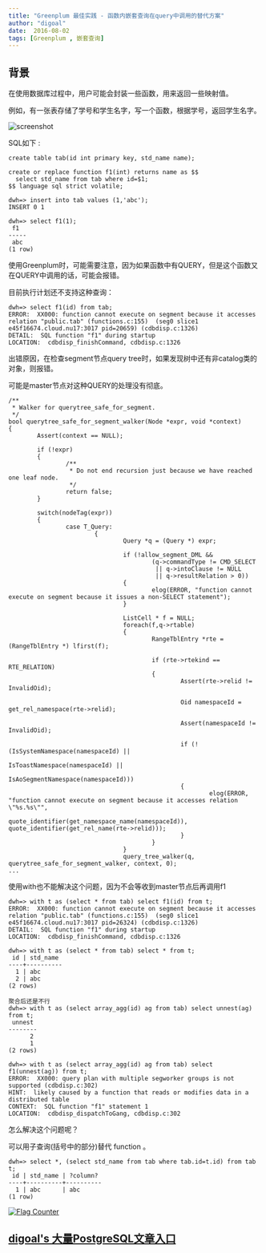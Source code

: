 ```yaml
---
title: "Greenplum 最佳实践 - 函数内嵌套查询在query中调用的替代方案"
author: "digoal"
date:  2016-08-02
tags: [Greenplum , 嵌套查询]
---
```

                                                                      
## 背景  
在使用数据库过程中，用户可能会封装一些函数，用来返回一些映射值。    
    
例如，有一张表存储了学号和学生名字，写一个函数，根据学号，返回学生名字。    
    
![screenshot](20160802_01_pic_001.png)  
    
SQL如下 :   
  
```  
create table tab(id int primary key, std_name name);  
  
create or replace function f1(int) returns name as $$  
  select std_name from tab where id=$1;  
$$ language sql strict volatile;  
  
dwh=> insert into tab values (1,'abc');  
INSERT 0 1  
  
dwh=> select f1(1);  
 f1    
-----  
 abc  
(1 row)  
```  
  
使用Greenplum时，可能需要注意，因为如果函数中有QUERY，但是这个函数又在QUERY中调用的话，可能会报错。    
    
目前执行计划还不支持这种查询：    
  
```  
dwh=> select f1(id) from tab;  
ERROR:  XX000: function cannot execute on segment because it accesses relation "public.tab" (functions.c:155)  (seg0 slice1 e45f16674.cloud.nu17:3017 pid=20659) (cdbdisp.c:1326)  
DETAIL:  SQL function "f1" during startup  
LOCATION:  cdbdisp_finishCommand, cdbdisp.c:1326  
```  
    
出错原因，在检查segment节点query tree时，如果发现树中还有非catalog类的对象，则报错。    
  
可能是master节点对这种QUERY的处理没有彻底。      
  
```  
/**  
 * Walker for querytree_safe_for_segment.  
 */  
bool querytree_safe_for_segment_walker(Node *expr, void *context)  
{  
        Assert(context == NULL);  
  
        if (!expr)  
        {  
                /**  
                 * Do not end recursion just because we have reached one leaf node.  
                 */  
                return false;  
        }  
  
        switch(nodeTag(expr))  
        {  
                case T_Query:  
                        {  
                                Query *q = (Query *) expr;  
  
                                if (!allow_segment_DML &&  
                                        (q->commandType != CMD_SELECT  
                                         || q->intoClause != NULL  
                                         || q->resultRelation > 0))  
                                {  
                                        elog(ERROR, "function cannot execute on segment because it issues a non-SELECT statement");  
                                }  
  
                                ListCell * f = NULL;  
                                foreach(f,q->rtable)  
                                {  
                                        RangeTblEntry *rte = (RangeTblEntry *) lfirst(f);  
  
                                        if (rte->rtekind == RTE_RELATION)  
                                        {  
                                                Assert(rte->relid != InvalidOid);  
  
                                                Oid namespaceId = get_rel_namespace(rte->relid);  
  
                                                Assert(namespaceId != InvalidOid);  
  
                                                if (!(IsSystemNamespace(namespaceId) ||  
                                                          IsToastNamespace(namespaceId) ||  
                                                          IsAoSegmentNamespace(namespaceId)))  
                                                {  
                                                        elog(ERROR, "function cannot execute on segment because it accesses relation \"%s.%s\"",  
                                                                        quote_identifier(get_namespace_name(namespaceId)), quote_identifier(get_rel_name(rte->relid)));  
                                                }  
                                        }  
                                }  
                                query_tree_walker(q, querytree_safe_for_segment_walker, context, 0);    
...  
```  
    
使用with也不能解决这个问题，因为不会等收到master节点后再调用f1    
  
```  
dwh=> with t as (select * from tab) select f1(id) from t;  
ERROR:  XX000: function cannot execute on segment because it accesses relation "public.tab" (functions.c:155)  (seg0 slice1 e45f16674.cloud.nu17:3017 pid=26324) (cdbdisp.c:1326)  
DETAIL:  SQL function "f1" during startup  
LOCATION:  cdbdisp_finishCommand, cdbdisp.c:1326  
  
dwh=> with t as (select * from tab) select * from t;  
 id | std_name   
----+----------  
  1 | abc  
  2 | abc  
(2 rows)  
  
聚合后还是不行  
dwh=> with t as (select array_agg(id) ag from tab) select unnest(ag) from t;  
 unnest   
--------  
      2  
      1  
(2 rows)  
  
dwh=> with t as (select array_agg(id) ag from tab) select f1(unnest(ag)) from t;  
ERROR:  XX000: query plan with multiple segworker groups is not supported (cdbdisp.c:302)  
HINT:  likely caused by a function that reads or modifies data in a distributed table  
CONTEXT:  SQL function "f1" statement 1  
LOCATION:  cdbdisp_dispatchToGang, cdbdisp.c:302  
```  
    
怎么解决这个问题呢？      
  
可以用子查询(括号中的部分)替代 function 。      
  
```  
dwh=> select *, (select std_name from tab where tab.id=t.id) from tab t;  
 id | std_name | ?column?   
----+----------+----------  
  1 | abc      | abc  
(1 row)  
```  
     
  
                                                                      
                        
                    
  
<a rel="nofollow" href="http://info.flagcounter.com/h9V1"  ><img src="http://s03.flagcounter.com/count/h9V1/bg_FFFFFF/txt_000000/border_CCCCCC/columns_2/maxflags_12/viewers_0/labels_0/pageviews_0/flags_0/"  alt="Flag Counter"  border="0"  ></a>  
  
  
  
  
  
  
## [digoal's 大量PostgreSQL文章入口](https://github.com/digoal/blog/blob/master/README.md "22709685feb7cab07d30f30387f0a9ae")
  
